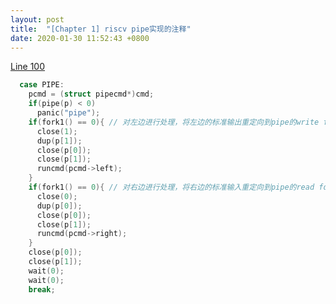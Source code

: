 ```yaml
---
layout: post
title:  "[Chapter 1] riscv pipe实现的注释"
date: 2020-01-30 11:52:43 +0800
---
```


[Line 100](https://github.com/mit-pdos/xv6-riscv/blob/riscv/user/sh.c#L100)

```c
  case PIPE:
    pcmd = (struct pipecmd*)cmd;
    if(pipe(p) < 0)
      panic("pipe");
    if(fork1() == 0){ // 对左边进行处理，将左边的标准输出重定向到pipe的write fd
      close(1);
      dup(p[1]);
      close(p[0]);
      close(p[1]);
      runcmd(pcmd->left);
    }
    if(fork1() == 0){ // 对右边进行处理，将右边的标准输入重定向到pipe的read fd
      close(0);
      dup(p[0]);
      close(p[0]);
      close(p[1]);
      runcmd(pcmd->right);
    }
    close(p[0]);
    close(p[1]);
    wait(0);
    wait(0);
    break;
```

